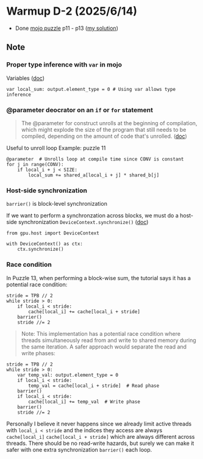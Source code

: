 # Warmup D-2 (2025/6/14)
- Done [mojo puzzle](https://builds.modular.com/puzzles/introduction.html) p11 - p13 ([my solution](https://github.com/Tcc0403/mojo-gpu-puzzles/tree/solution/problems))

## Note
### Proper type inference with `var` in mojo

Variables ([doc](https://docs.modular.com/mojo/manual/variables))
```mojo
var local_sum: output.element_type = 0 # Using var allows type inference
```

### @parameter deocrator on an `if` or `for` statement
>The @parameter for construct unrolls at the beginning of compilation, which might explode the size of the program that still needs to be compiled, depending on the amount of code that's unrolled.
([doc](https://docs.modular.com/mojo/manual/decorators/parameter/))

Useful to unroll loop
Example: puzzle 11
```mojo
@parameter  # Unrolls loop at compile time since CONV is constant
for j in range(CONV):
    if local_i + j < SIZE:
        local_sum += shared_a[local_i + j] * shared_b[j]
```
### Host-side synchronization

`barrier()` is block-level synchronization

If we want to perform a synchronzation across blocks, we must do a host-side synchronization
`DeviceContext.synchronize()` ([doc](https://docs.modular.com/mojo/stdlib/gpu/host/device_context/DeviceContext/#synchronize))
```mojo
from gpu.host import DeviceContext

with DeviceContext() as ctx:
    ctx.synchronize()
```

### Race condition

In Puzzle 13, when performing a block-wise sum, the tutorial says it has a potential race condition:
```mojo
stride = TPB // 2
while stride > 0:
    if local_i < stride:
        cache[local_i] += cache[local_i + stride]
    barrier()
    stride //= 2
```
> Note: This implementation has a potential race condition where threads simultaneously read from and write to shared memory during the same iteration. A safer approach would separate the read and write phases:
```mojo
stride = TPB // 2
while stride > 0:
    var temp_val: output.element_type = 0
    if local_i < stride:
        temp_val = cache[local_i + stride]  # Read phase
    barrier()
    if local_i < stride:
        cache[local_i] += temp_val  # Write phase
    barrier()
    stride //= 2
```
Personally I believe it never happens since we already limit active threads with `local_i < stride` and the indices they access are always `cache[local_i]` `cache[local_i + stride]` which are always different across threads. There should be no read-write hazards, but surely we can make it safer with one extra synchronization `barrier()` each loop.